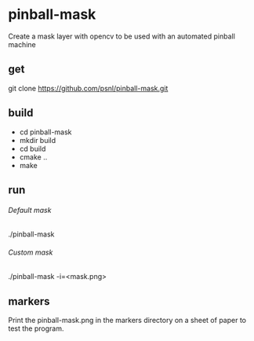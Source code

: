 # pinball-mask
Create a mask layer with opencv to be used with an automated pinball machine

## get
git clone https://github.com/psnl/pinball-mask.git

## build
* cd pinball-mask
* mkdir build
* cd build
* cmake ..
* make

## run
###### Default mask
./pinball-mask
###### Custom mask
./pinball-mask -i=<mask.png>

## markers
Print the pinball-mask.png in the markers directory on a sheet of paper to test the program.
